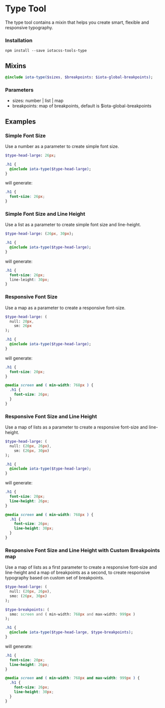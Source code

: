 # Type Tool

The type tool contains a mixin that helps you create smart, flexible and responsive typography.


### Installation

```
npm install --save iotacss-tools-type
```



## Mixins

```sass
@include iota-type($sizes, $breakpoints: $iota-global-breakpoints);
```

### Parameters

* sizes: number | list | map
* breakpoints: map of breakpoints, default is $iota-global-breakpoints




## Examples


### Simple Font Size

Use a number as a parameter to create simple font size.

```sass
$type-head-large: 26px;

.h1 {
  @include iota-type($type-head-large);
}
```

will generate:

```css
.h1 {
  font-size: 26px;
}
```


### Simple Font Size and Line Height

Use a list as a parameter to create simple font size and line-height.

```sass
$type-head-large: (26px, 30px);

.h1 {
  @include iota-type($type-head-large);
}
```

will generate:

```css
.h1 {
  font-size: 26px;
  line-leight: 30px;
}
```


### Responsive Font Size

Use a map as a parameter to create a responsive font-size.

```sass
$type-head-large: (
  null: 20px,
    sm: 26px
);

.h1 {
  @include iota-type($type-head-large);
}
```

will generate:

```css
.h1 {
  font-size: 20px;
}

@media screen and ( min-width: 768px ) {
  .h1 {
    font-size: 26px;
  }
}
```


### Responsive Font Size and Line Height

Use a map of lists as a parameter to create a responsive font-size and line-height.

```sass
$type-head-large: (
  null: (20px, 26px),
    sm: (26px, 30px)
);

.h1 {
  @include iota-type($type-head-large);
}
```

will generate:

```css
.h1 {
  font-size: 20px;
  line-height: 26px;
}

@media screen and ( min-width: 768px ) {
  .h1 {
    font-size: 26px;
    line-height: 30px;
  }
}
```


### Responsive Font Size and Line Height with Custom Breakpoints map

Use a map of lists as a first parameter to create a responsive font-size and line-height and a map of breakpoints as a second, to create responsive typography based on custom set of breakpoints.

```sass
$type-head-large: (
  null: (20px, 26px),
  smo: (26px, 30px)
);

$type-breakpoints: (
  smo: screen and ( min-width: 768px and max-width: 999px )
);

.h1 {
  @include iota-type($type-head-large, $type-breakpoints);
}
```

will generate:

```css
.h1 {
  font-size: 20px;
  line-height: 26px;
}

@media screen and ( min-width: 768px and max-width: 999px ) {
  .h1 {
    font-size: 26px;
    line-height: 30px;
  }
}
```

